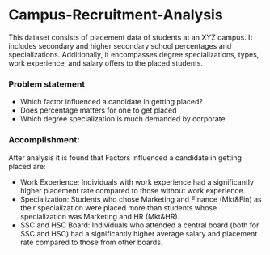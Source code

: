 # Campus-Recruitment-Analysis

This dataset consists of placement data of students at an XYZ campus. It includes secondary and higher secondary school percentages and specializations. Additionally, it encompasses degree specializations, types, work experience, and salary offers to the placed students.

### Problem statement
- Which factor influenced a candidate in getting placed?
- Does percentage matters for one to get placed
- Which degree specialization is much demanded by corporate

### Accomplishment: 
After analysis it is found that Factors influenced a candidate in getting placed are:
- Work Experience: Individuals with work experience had a significantly higher placement rate compared to those without work experience.
- Specialization: Students who chose Marketing and Finance (Mkt&Fin) as their specialization were placed more than students whose specialization was Marketing and HR (Mkt&HR).
- SSC and HSC Board: Individuals who attended a central board (both for SSC and HSC) had a significantly higher average salary and placement rate compared to those from other boards.
